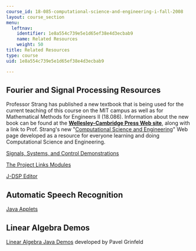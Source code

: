 ```yaml
---
course_id: 18-085-computational-science-and-engineering-i-fall-2008
layout: course_section
menu:
  leftnav:
    identifier: 1e8a554c739e5e1d65ef38e4d3ecbab9
    name: Related Resources
    weight: 50
title: Related Resources
type: course
uid: 1e8a554c739e5e1d65ef38e4d3ecbab9

---
```


Fourier and Signal Processing Resources
---------------------------------------

Professor Strang has published a new textbook that is being used for the current teaching of this course on the MIT campus as well as for Mathematical Methods for Engineers II (18.086). Information about the new book can be found at the [**Wellesley-Cambridge Press Web site**](http://www.wellesleycambridge.com/), along with a link to Prof. Strang's new "[Computational Science and Engineering](http://www-math.mit.edu/cse/)" Web page developed as a resource for everyone learning and doing Computational Science and Engineering.

[Signals, Systems, and Control Demonstrations](http://www.jhu.edu/~signals/)

[The Project Links Modules](http://links.math.rpi.edu/)

[J-DSP Editor](http://jdsp.asu.edu/)

Automatic Speech Recognition
----------------------------

[Java Applets](http://en.wikipedia.org/wiki/Java_applet)

Linear Algebra Demos
--------------------

[Linear Algebra Java Demos](http://www.math.drexel.edu/~pg/java/la_applets/index.html) developed by Pavel Grinfeld